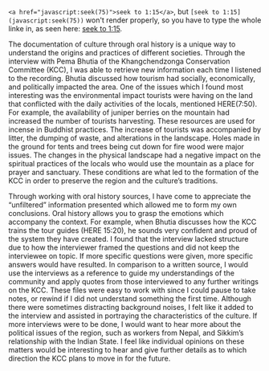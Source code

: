 

 `<a href="javascript:seek(75)">seek to 1:15</a>`, but `[seek to 1:15](javascript:seek(75))` won't render properly, so you have to type the whole linke in, as seen here: <a href="#" onclick="javascript:seek(75)"> seek to 1:15</a>.

 <p> The documentation of culture through oral history is a unique way to understand the origins and practices of different societies.  Through the interview with Pema Bhutia of the Khangchendzonga Conservation Committee (KCC), I was able to retrieve new information each time I listened to the recording.  Bhutia discussed how tourism had socially, economically, and politically impacted the area.  One of the issues which I found most interesting was the environmental impact tourists were having on the land that conflicted with the daily activities of the locals, mentioned HERE(7:50).  For example, the availability of juniper berries on the mountain had increased the number of tourists harvesting.  These resources are used for incense in Buddhist practices.  The increase of tourists was accompanied by litter, the dumping of waste, and alterations in the landscape.  Holes made in the ground for tents and trees being cut down for fire wood were major issues.  The changes in the physical landscape had a negative impact on the spiritual practices of the locals who would use the mountain as a place for prayer and sanctuary.  These conditions are what led to the formation of the KCC in order to preserve the region and the culture’s traditions.
 </p>  
 <p>	Through working with oral history sources, I have come to appreciate the “unfiltered” information presented which allowed me to form my own conclusions.  Oral history allows you to grasp the emotions which accompany the context.  For example, when Bhutia discusses how the KCC trains the tour guides (HERE 15:20), he sounds very confident and proud of the system they have created.  I found that the interview lacked structure due to how the interviewer framed the questions and did not keep the interviewee on topic.  If more specific questions were given, more specific answers would have resulted.  In comparison to a written source, I would use the interviews as a reference to guide my understandings of the community and apply quotes from those interviewed to any further writings on the KCC.  These files were easy to work with since I could pause to take notes, or rewind if I did not understand something the first time.  Although there were sometimes distracting background noises, I felt like it added to the interview and assisted in portraying the characteristics of the culture.  If more interviews were to be done, I would want to hear more about the political issues of the region, such as workers from Nepal, and Sikkim’s relationship with the Indian State.  I feel like individual opinions on these matters would be interesting to hear and give further details as to which direction the KCC plans to move in for the future.    
 </p>
